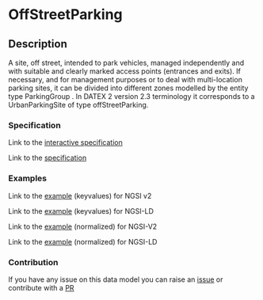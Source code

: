 # OffStreetParking

## Description 

A site, off street, intended to park vehicles, managed independently and with suitable and clearly marked access points (entrances and exits). 
If necessary, and for management purposes or to deal with multi-location parking sites, 
it can be divided into different zones modelled by the entity type ParkingGroup .
In DATEX 2 version 2.3 terminology it corresponds to a UrbanParkingSite of type offStreetParking.

### Specification

Link to the [interactive specification](https://swagger.lab.fiware.org/?url=https://smart-data-models.github.io/dataModel.Parking/OffStreetParking/swagger.yaml)

Link to the [specification](https://smart-data-models.github.io/dataModel.Parking/OffStreetParking/doc/spec.md)
### Examples

Link to the [example](https://smart-data-models.github.io/dataModel.Parking/OffStreetParking/examples/example.json) (keyvalues) for NGSI v2

Link to the [example](https://smart-data-models.github.io/dataModel.Parking/OffStreetParking/examples/example.jsonld) (keyvalues) for NGSI-LD

Link to the [example](https://smart-data-models.github.io/dataModel.Parking/OffStreetParking/examples/example-normalized.json) (normalized) for NGSI-V2

Link to the [example](https://smart-data-models.github.io/dataModel.Parking/OffStreetParking/examples/example-normalized.jsonld) (normalized) for NGSI-LD
### Contribution

 If you have any issue on this data model you can raise an [issue](https://github.com/smart-data-models/dataModel.Parking/issues)  or contribute with a [PR](https://github.com/smart-data-models/dataModel.Parking/pulls)